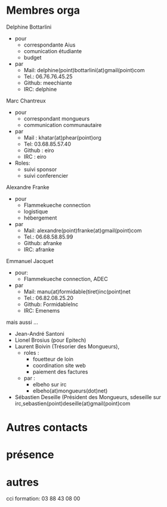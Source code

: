 # Membres orga

Delphine Bottarlini

  * pour
    * correspondante Aius
    * comunication étudiante
    * budget
  * par
    * Mail: delphine(point)bottarlini(at)gmail(point)com
    * Tel.: 		06.76.76.45.25
    * Github: 	meechiante
    * IRC: 		delphine

Marc Chantreux

  * pour
    * correspondant mongueurs
    * communication communautaire
  * par 
    * Mail : 		khatar(at)phear(point)org
    * Tel:            03.68.85.57.40
    * Github : 	eiro
    * IRC : 		eiro
  * Roles:
    * suivi sponsor
    * suivi conferencier

Alexandre Franke

  * pour
    * Flammekueche connection
    * logistique
    * hébergement
  * par
    * Mail:   	alexandre(point)franke(at)gmail(point)com
    * Tel.:   	06.68.58.85.99
    * Github: 	afranke
    * IRC:    	afranke

Emmanuel Jacquet

  * pour:
    * Flammekueche connection, ADEC
  * par
    * Mail:     manu(at)formidable(tiret)inc(point)net
    * Tel.:     06.82.08.25.20
    * Github: 	FormidableInc
    * IRC:    	Emenems

mais aussi ...

 * Jean-André Santoni
 * Lionel Brosius (pour Epitech)
 * Laurent Boivin (Trésorier des Mongueurs),
   * roles :
     * fouetteur de loin
     * coordination site web
     * paiement des factures
   * par : 
     * elbeho sur irc
     * elbeho(at)mongueurs(dot)net)
 * Sébastien Deseille (Président des Mongueurs, sdeseille sur irc,sebastien(point)deseille(at)gmail(point)com

# Autres contacts

# présence
# autres

cci formation: 03 88 43 08 00



